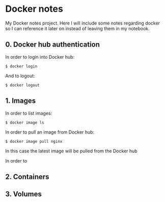 # Docker notes
My Docker notes project. Here I will include some notes regarding docker so I can reference it later on instead of leaving them in my notebook.

## 0. Docker hub authentication

In order to login into Docker hub:

```
$ docker login
```

And to logout:

```
$ docker logout
```

## 1. Images

In order to list images:

```
$ docker image ls
```

In order to pull an image from Docker hub:

```
$ docker image pull nginx
```
In this case the latest image will be pulled from the Docker hub

In order to 

## 2. Containers

## 3. Volumes